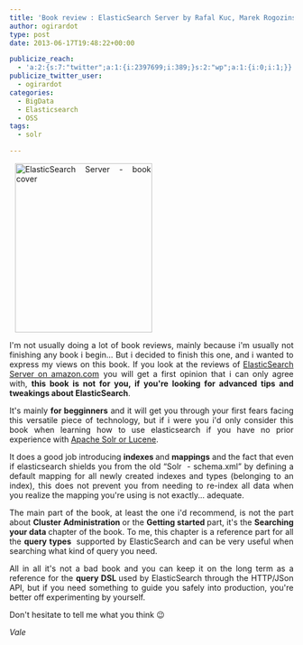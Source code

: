 ```yaml
---
title: 'Book review : ElasticSearch Server by Rafal Kuc, Marek Rogozinski'
author: ogirardot
type: post
date: 2013-06-17T19:48:22+00:00

publicize_reach:
  - 'a:2:{s:7:"twitter";a:1:{i:2397699;i:389;}s:2:"wp";a:1:{i:0;i:1;}}'
publicize_twitter_user:
  - ogirardot
categories:
  - BigData
  - Elasticsearch
  - OSS
tags:
  - solr

---
```

<!--more-->
<p style="text-align:justify;">
  <a href="http://www.amazon.com/gp/product/1849518440/ref=as_li_qf_sp_asin_tl?ie=UTF8&camp=1789&creative=9325&creativeASIN=1849518440&linkCode=as2&tag=rn0a4-20"><img loading="lazy" decoding="async" class="size-medium wp-image-1036 alignright" style="margin-left:10px;margin-right:10px;" alt="ElasticSearch Server - book cover" src="http://ogirardot.wordpress.com/wp-content/uploads/2013/06/8444os.jpg?w=243" width="243" height="300" /></a>
</p>

<p style="text-align:justify;">
  I'm not usually doing a lot of book reviews, mainly because i'm usually not finishing any book i begin... But i decided to finish this one, and i wanted to express my views on this book. If you look at the reviews of <a href="http://www.amazon.com/gp/product/1849518440/ref=as_li_qf_sp_asin_tl?ie=UTF8&camp=1789&creative=9325&creativeASIN=1849518440&linkCode=as2&tag=rn0a4-20">ElasticSearch Server on amazon.com</a><img loading="lazy" decoding="async" style="border:none !important;margin:0!important;" alt="" src="http://www.assoc-amazon.com/e/ir?t=rn0a4-20&l=as2&o=1&a=1849518440" width="1" height="1" border="0" /> you will get a first opinion that i can only agree with, <strong>this book is not for you, if you're looking for advanced tips and tweakings about ElasticSearch</strong>.
</p>

<p style="text-align:justify;">
  It's mainly <strong>for begginners</strong> and it will get you through your first fears facing this versatile piece of technology, but if i were you i'd only consider this book when learning how to use elasticsearch if you have no prior experience with <a title="Apache Solr" href="http://lucene.apache.org/solr/" target="_blank">Apache Solr or Lucene</a>.
</p>

<p style="text-align:justify;">
  It does a good job introducing <strong>indexes </strong>and <strong>mappings</strong> and the fact that even if elasticsearch shields you from the old &#8220;Solr  - schema.xml&#8221; by defining a default mapping for all newly created indexes and types (belonging to an index), this does not prevent you from needing to re-index all data when you realize the mapping you're using is not exactly... adequate.
</p>

<p style="text-align:justify;">
  The main part of the book, at least the one i'd recommend, is not the part about <strong>Cluster Administration </strong>or the <strong>Getting started </strong>part, it's the <strong>Searching your data </strong>chapter of the book. To me, this chapter is a reference part for all the <strong>query types </strong> supported by ElasticSearch and can be very useful when searching what kind of query you need.
</p>

<p style="text-align:justify;">
  All in all it's not a bad book and you can keep it on the long term as a reference for the <strong>query DSL </strong>used by ElasticSearch through the HTTP/JSon API, but if you need something to guide you safely into production, you're better off experimenting by yourself.
</p>

<p style="text-align:justify;">
  Don't hesitate to tell me what you think 😉
</p>

<p style="text-align:justify;">
  <em>Vale</em>
</p>